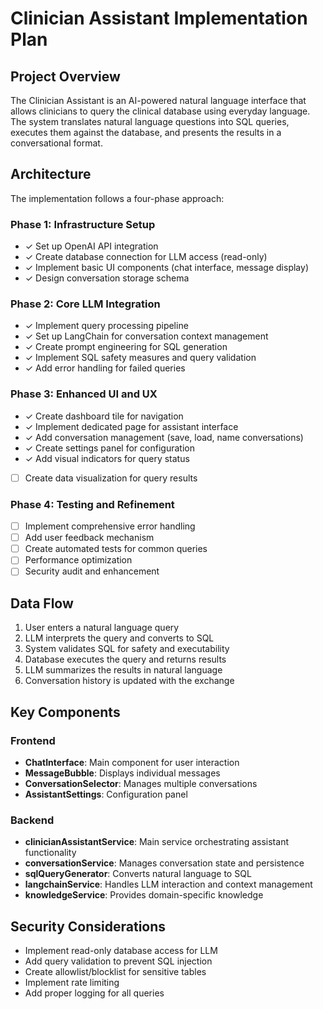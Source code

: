 # Clinician Assistant Implementation Plan

## Project Overview
The Clinician Assistant is an AI-powered natural language interface that allows clinicians to query the clinical database using everyday language. The system translates natural language questions into SQL queries, executes them against the database, and presents the results in a conversational format.

## Architecture
The implementation follows a four-phase approach:

### Phase 1: Infrastructure Setup
- ✓ Set up OpenAI API integration
- ✓ Create database connection for LLM access (read-only)
- ✓ Implement basic UI components (chat interface, message display)
- ✓ Design conversation storage schema

### Phase 2: Core LLM Integration
- ✓ Implement query processing pipeline
- ✓ Set up LangChain for conversation context management
- ✓ Create prompt engineering for SQL generation
- ✓ Implement SQL safety measures and query validation
- ✓ Add error handling for failed queries

### Phase 3: Enhanced UI and UX
- ✓ Create dashboard tile for navigation
- ✓ Implement dedicated page for assistant interface
- ✓ Add conversation management (save, load, name conversations)
- ✓ Create settings panel for configuration
- ✓ Add visual indicators for query status
- [ ] Create data visualization for query results

### Phase 4: Testing and Refinement
- [ ] Implement comprehensive error handling
- [ ] Add user feedback mechanism
- [ ] Create automated tests for common queries
- [ ] Performance optimization
- [ ] Security audit and enhancement

## Data Flow
1. User enters a natural language query
2. LLM interprets the query and converts to SQL
3. System validates SQL for safety and executability
4. Database executes the query and returns results
5. LLM summarizes the results in natural language
6. Conversation history is updated with the exchange

## Key Components

### Frontend
- **ChatInterface**: Main component for user interaction
- **MessageBubble**: Displays individual messages
- **ConversationSelector**: Manages multiple conversations
- **AssistantSettings**: Configuration panel

### Backend
- **clinicianAssistantService**: Main service orchestrating assistant functionality
- **conversationService**: Manages conversation state and persistence
- **sqlQueryGenerator**: Converts natural language to SQL
- **langchainService**: Handles LLM interaction and context management
- **knowledgeService**: Provides domain-specific knowledge

## Security Considerations
- Implement read-only database access for LLM
- Add query validation to prevent SQL injection
- Create allowlist/blocklist for sensitive tables
- Implement rate limiting
- Add proper logging for all queries